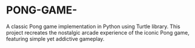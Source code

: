# PONG-GAME-
A classic Pong game implementation in Python using Turtle library. This project recreates the nostalgic arcade experience of the iconic Pong game, featuring simple yet addictive gameplay.
